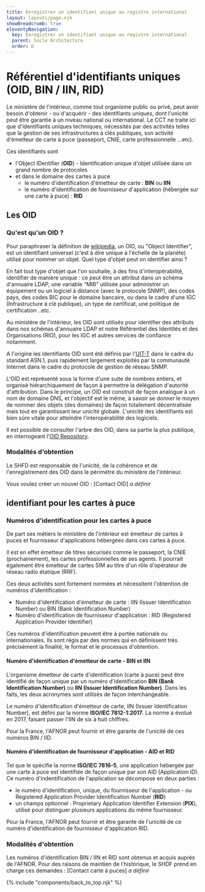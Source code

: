 ```yaml
---
title: Enregistrer un identifiant unique au registre international
layout: layouts/page.njk
showBreadcrumb: true
eleventyNavigation:
  key: Enregistrer un identifiant unique au registre international
  parent: Socle Architecture
  order: 6
---
```


# Référentiel d'identifiants uniques (OID, BIN / IIN, RID)

Le ministère de l'intérieur, comme tout organisme public ou privé, peut avoir besoin d'obtenir - ou d'acquérir - des identifiants uniques, dont l'unicité peut être garantie à un niveau national ou international. Le CCT ne traite ici que d'identifiants uniques techniques, nécessités par des activités telles que la gestion de ses infrastructures à clés publiques, son activité d'émetteur de carte à puce (passeport, CNIE, carte professionnelle ...etc).

Ces identifiants sont 
- l'Object IDentifier (**OID**) - Identification unique d'objet utilisée dans un grand nombre de protocoles
- et dans le domaine des cartes à puce
  - le numéro d'identification d'émetteur de carte : **BIN** ou **IIN**
  - le numéro d'identification de fournisseur d'application (hébergée sur une carte à puce) : **RID**


## Les OID
### <a name="Def">Qu'est qu'un OID ?</a>

Pour paraphraser la définition de [wikipedia](https://fr.wikipedia.org/wiki/OID), un OID, ou "Object Identifier", est un identifiant universel (c'est à dire unique à l'échelle de la planète) utilisé pour nommer un objet. Quel type d'objet peut on identifier ainsi ?

En fait tout type d'objet que l'on souhaite, à des fins d'interopérabilité, identifier de manière unique : ce peut être un attribut dans un schéma d'annuaire LDAP, une variable "MIB" utilisée pour administrer un équipement ou un logiciel à distance (avec le protocole SNMP), des codes pays, des codes BIC pour le domaine bancaire, ou dans le cadre d'une IGC (Infrastructure à clé publique), un type de certificat, une politique de certification  ..etc.

Au ministère de l'intérieur, les OID sont utilisés pour identifier des attributs dans nos schémas d'annuaire LDAP et notre Référentiel des Identités et des Organisations (RIO), pour les IGC et autres services de confiance notamment.

A l'origine les identifiants OID sont été définis par l'[UIT-T](http://www.itu.int/fr/about/Pages/default.aspx) dans le cadre du standard ASN.1, puis rapidement largement exploités par la communauté Internet dans le cadre du protocole de gestion de réseau SNMP.

L'OID est représenté sous la forme d'une suite de nombres entiers, et organisé hiérarchiquement de façon à permettre la délégation d'autorité d'attribution. Dans le principe, un OID est construit  de façon analogue à un nom de domaine DNS, et l'objectif est le même, à savoir se donner le moyen de nommer des objets (des domaines) de façon totalement décentralisée mais tout en garantissant leur unicité globale. L'unicité des identifiants est bien sûre vitale pour atteindre l'interopérabilité des logiciels.

Il est possible de consulter l'arbre des OID, dans sa partie la plus publique, en interrogeant l'[OID Repository](http://www.oid-info.com/). 

### Modalités d'obtention

Le SHFD est responsable de l'unicité, de la cohérence et de l'enregistrement des OID dans le périmètre du ministère de l'intérieur.

Vous voulez créer un nouvel OID : [Contact OID] *a définir*




## identifiant pour les cartes à puce

### Numéros d'identification pour les cartes à puce

De part ses métiers le ministère de l'intérieur est émetteur de cartes à puces et fournisseur d'applications hébergées dans ces cartes à puce. 

Il est en effet émetteur de titres sécurisés comme le passeport, la CNIE (prochainement), les cartes professionnelles de ses agents.
Il pourrait également être émetteur de cartes SIM au titre d'un rôle d'opérateur de réseau radio étatique (RRF).

Ces deux activités sont fortement normées et nécessitent l'obtention de numéros d'identification : 
- Numéro d'identification d'émetteur de carte : IIN (Issuer Identification  Number) ou BIN (Bank Identification Number)
- Numéro d'identification de fournisseur d'application : RID (Registered Application Provider Identifier)

Ces numéros d'identification peuvent être à portée nationale ou internationales. Ils sont régis par des normes qui en définissent très précisément la finalité, le format et le processus d'obtention.

#### Numéro d'identification d'émetteur de carte - BIN et IIN

L'organisme émetteur de carte d'identification (carte à puce) peut être identifié de façon unique par un numéro d'identification **BIN (Bank Identification Number)** ou **IIN (Issuer Identification Number)**. Dans les faits, les deux acronymes sont utilisés de façon interchangeable.

Le numéro d'identification d'émetteur de carte, IIN (Issuer Identification Number), est défini par la norme **ISO/IEC 7812-1:2017**. La norme a évolué en 2017, faisant passer l'IIN de six à huit chiffres.

Pour la France, l'AFNOR peut fournir et être garante de l'unicité de ces numéros BIN / IID.

#### Numéro d'identification de fournisseur d'application - AID et RID

Tel que le spécifie la norme **ISO/IEC 7816-5**, une application hébergée par une carte à puce est identifiée de façon unique par son AID (Application ID). Ce numéro d'indentification de l'application se décompose en deux parties : 
- le numéro d'identification, unique, du fournisseur de l'application - ou Registered Application Provider Identification Number (**RID**)
- un champs optionnel : Proprietary Application Identifier Extension (**PIX**), utilisé pour distinguer plusieurs applications du même fournisseur.

Pour la France, l'AFNOR peut fournir et être garante de l'unicité de ce numéro d'identification de fournisseur d'application RID.

### Modalités d'obtention

Les numéros d'identification BIN / IIN et RID sont obtenus et acquis auprès de l'AFNOR. Pour des raisons de maintien de l'historique, le SHDF prend en charge ces demandes : [Contact carte à puces] *a définir*






{% include "components/back_to_top.njk" %}